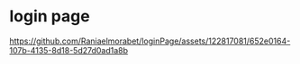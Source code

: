 # login page
https://github.com/Raniaelmorabet/loginPage/assets/122817081/652e0164-107b-4135-8d18-5d27d0ad1a8b
